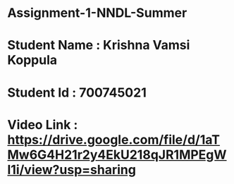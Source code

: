 # Assignment-1-NNDL-Summer
# Student Name : Krishna Vamsi Koppula
# Student Id : 700745021
# Video Link : https://drive.google.com/file/d/1aTMw6G4H21r2y4EkU218qJR1MPEgWl1i/view?usp=sharing
